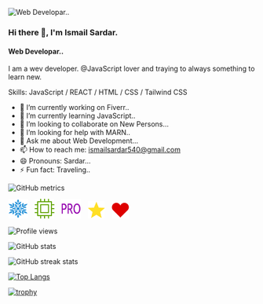 ![Web Developar..](https://media.licdn.com/dms/image/D4E16AQE-Ij7DM0QDVw/profile-displaybackgroundimage-shrink_350_1400/0/1671214623828?e=1677110400&v=beta&t=fzpTPJVQ8fP4fNxu2uasQOJShJ_apfj4E2spMKNKmTo)

### Hi there 👋, I'm Ismail Sardar.
#### Web Developar..
I am a wev developer. @JavaScript lover and traying to always something to learn new.

Skills: JavaScript / REACT / HTML / CSS / Tailwind CSS

- 🔭 I’m currently working on Fiverr.. 
- 🌱 I’m currently learning JavaScript.. 
- 👯 I’m looking to collaborate on New Persons... 
- 🤔 I’m looking for help with MARN.. 
- 💬 Ask me about Web Development... 
- 📫 How to reach me: ismailsardar540@gmail.com 
- 😄 Pronouns: Sardar... 
- ⚡ Fun fact: Traveling.. 

![GitHub metrics](https://metrics.lecoq.io/ismailsardar)  

<a href='https://archiveprogram.github.com/'><img src='https://raw.githubusercontent.com/acervenky/animated-github-badges/master/assets/acbadge.gif' width='40' height='40'></a> <a href='https://docs.github.com/en/developers'><img src='https://raw.githubusercontent.com/acervenky/animated-github-badges/master/assets/devbadge.gif' width='40' height='40'></a> <a href='https://github.com/pricing'><img src='https://raw.githubusercontent.com/acervenky/animated-github-badges/master/assets/pro.gif' width='40' height='40'></a> <a href='https://stars.github.com/'><img src='https://raw.githubusercontent.com/acervenky/animated-github-badges/master/assets/starbadge.gif' width='35' height='35'></a> <a href='https://docs.github.com/en/github/supporting-the-open-source-community-with-github-sponsors'><img src='https://raw.githubusercontent.com/acervenky/animated-github-badges/master/assets/sponsorbadge.gif' width='35' height='35'></a>

![Profile views](https://gpvc.arturio.dev/ismailsardar)

![GitHub stats](https://github-readme-stats.vercel.app/api?username=ismailsardar&show_icons=true&count_private=true) 

![GitHub streak stats](https://github-readme-streak-stats.herokuapp.com/?user=ismailsardar)  

[![Top Langs](https://github-readme-stats.vercel.app/api/top-langs/?username=ismailsardar)](https://github.com/anuraghazra/github-readme-stats)     

[![trophy](https://github-profile-trophy.vercel.app/?username=ismailsardar)](https://github.com/ryo-ma/github-profile-trophy)
